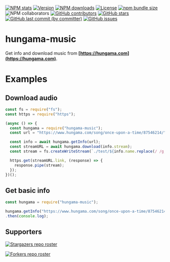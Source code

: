[![NPM stats](https://nodei.co/npm/hungama-music.png?downloads=true&downloadRank=true&stars=true)](https://nodei.co/npm/hungama-music/)
[![Version](https://img.shields.io/npm/v/hungama-music?logo=npm&label=version)](https://www.npmjs.com/package/hungama-music?activeTab=versions)
[![NPM downloads](https://img.shields.io/npm/dt/hungama-music?logo=npm)](https://npmjs.org/package/hungama-music)
[![License](https://img.shields.io/github/license/l0ser8228/hungama-music)](https://github.com/L0SER8228/hungama-music/blob/main/LICENSE)
[![npm bundle size](https://img.shields.io/bundlephobia/minzip/hungama-music)](https://www.npmjs.com/package/hungama-music)
![NPM collaborators](https://img.shields.io/npm/collaborators/hungama-music?logo=npm&label=collaborators)
[![GitHub contributors](https://img.shields.io/github/contributors/l0ser8228/hungama-music?logo=github)](https://github.com/l0ser8228/hungama-music/contributors)
[![GitHub stars](https://img.shields.io/github/stars/l0ser8228/hungama-music?logo=github)](https://github.com/l0ser8228/hungama-music/stargazers)
[![GitHub last commit (by committer)](https://img.shields.io/github/last-commit/l0ser8228/hungama-music)](https://github.com/l0ser8228/hungama-music)
[![GitHub issues](https://img.shields.io/github/issues/l0ser8228/hungama-music)](https://github.com/l0ser8228/hungama-music/issues)

# hungama-music
Get info and download music from **[https://hungama.com](https://hungama.com)**.

# Examples

## Download audio

```js
const fs = require("fs");
const https = require("https");

(async () => {
  const hungama = require("hungama-music");
  const url = "https://www.hungama.com/song/once-upon-a-time/87546214/";

  const info = await hungama.getInfo(url);
  const streamURL = await hungama.download(info.stream);
  const stream = fs.createWriteStream(`./test/${info.name.replace(/ /g, "_")}.${streamURL.type}`);

  https.get(streamURL.link, (response) => {
    response.pipe(stream);
  });
})();

```

## Get basic info

```js
const hungama = require("hungama-music");

hungama.getInfo("https://www.hungama.com/song/once-upon-a-time/87546214/")
.then(console.log);
```


## Supporters
[![Stargazers repo roster](https://reporoster.com/stars/l0ser8228/hungama-music)](https://github.com/l0ser8228/hungama-music/stargazers)

[![Forkers repo roster](https://reporoster.com/forks/l0ser8228/hungama-music)](https://github.com/l0ser8228/hungama-music/network/members)